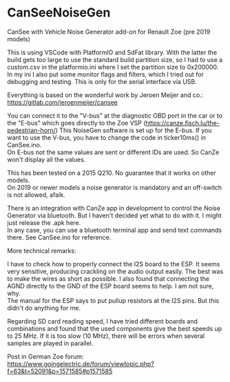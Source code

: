 # CanSeeNoiseGen
CanSee with Vehicle Noise Generator add-on for Renault Zoe (pre 2019 models)

This is using VSCode with PlatformIO and SdFat library. With the latter the build gets too large to use the standard build partition size, so I had to use a custom.csv in the platformio.ini where I set the partition size to 0x200000.  
In my ini I also put some monitor flags and filters, which I tried out for debugging and testing. This is only for the serial interface via USB.

Everything is based on the wonderful work by Jeroen Meijer and co.: https://gitlab.com/jeroenmeijer/cansee

You can connect it to the "V-bus" at the diagnostic OBD port in the car or to the "E-bus" which goes directly to the Zoe VSP (https://canze.fisch.lu/the-pedestrian-horn/)
This NoiseGen software is set up for the E-bus. If you want to use the V-bus, you have to change the code in ticker10ms() in CanSee.ino.  
On E-bus not the same values are sent or different IDs are used. So CanZe won't display all the values.

This has been tested on a 2015 Q210. No guarantee that it works on other models.  
On 2019 or newer models a noise generator is mandatory and an off-switch is not allowed, afaik.

There is an integration with CanZe app in development to control the Noise Generator via bluetooth. But I haven't decided yet what to do with it. I might just release the .apk here.  
In any case, you can use a bluetooth terminal app and send text commands there. See CanSee.ino for reference.


More technical remarks:

I have to check how to properly connect the I2S board to the ESP. It seems very sensitive, producing crackling on the audio output easily. The best was to make the wires as short as possible. I also found that connecting the AGND directly to the GND of the ESP board seems to help. I am not sure, why.  
The manual for the ESP says to put pullup resistors at the I2S pins. But this didn't do anything for me.

Regarding SD card reading speed, I have tried different boards and combinations and found that the used components give the best speeds up to 25 MHz. If it is too slow (10 MHz), there will be errors when several samples are played in parallel.


Post in German Zoe forum: https://www.goingelectric.de/forum/viewtopic.php?f=63&t=52091&p=1571585#p1571585
